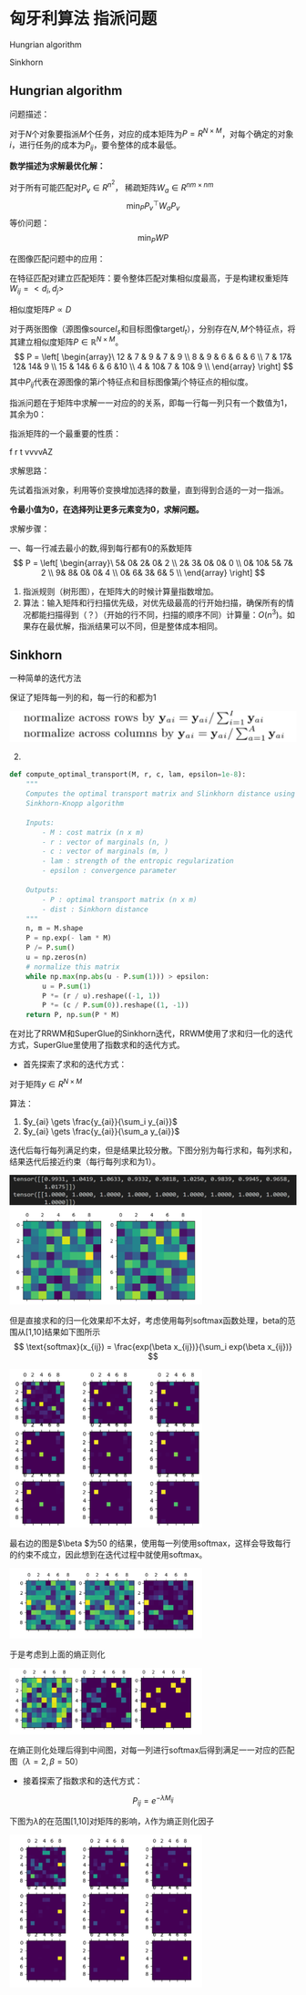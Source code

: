 # 匈牙利算法 指派问题

Hungrian algorithm

Sinkhorn 



## Hungrian algorithm

问题描述：

对于$N$个对象要指派$M$个任务，对应的成本矩阵为$P=R^{N \times M}$，对每个确定的对象$i$，进行任务$j$的成本为$P_{ij}$，要令整体的成本最低。

**数学描述为求解最优化解：**

对于所有可能匹配对$P_v \in R^{n^2}$， 稀疏矩阵$W_a \in R^{nm \times nm}$
$$
\min_P P_v^\top W_aP_v
$$
等价问题：
$$
\min_P WP
$$




在图像匹配问题中的应用：

在特征匹配对建立匹配矩阵：要令整体匹配对集相似度最高，于是构建权重矩阵$W_{ij} = <d_i, d_j>$

相似度矩阵$P \propto D$



对于两张图像（源图像source$I_s$和目标图像target$I_t$），分别存在$N,M$个特征点，将其建立相似度矩阵$P \in \mathbb{R}^{N \times M}$。
$$
P = 
\left[
\begin{array}\
12 & 7 & 9 & 7 & 9 \\
8  & 9 & 6 & 6 & 6 \\
7  & 17& 12& 14& 9 \\
15 & 14& 6 & 6 &10 \\
4  & 10& 7 & 10& 9 \\
\end{array}
\right]
$$
其中$P_{ij}$代表在源图像的第$i$个特征点和目标图像第$j$个特征点的相似度。



指派问题在于矩阵中求解一一对应的的关系，即每一行每一列只有一个数值为1，其余为0：



指派矩阵的一个最重要的性质：

f r t vvvvAZ

求解思路：

先试着指派对象，利用等价变换增加选择的数量，直到得到合适的一对一指派。

**令最小值为0，在选择列让更多元素变为0，求解问题。**





求解步骤：

一、每一行减去最小的数,得到每行都有0的系数矩阵
$$
P = 
\left[
\begin{array}\
5&  0&  2&  0&  2 \\
2&  3&  0&  0&  0 \\
0& 10&  5&  7&  2 \\
9&  8&  0&  0&  4 \\
0&  6&  3&  6&  5 \\
\end{array}
\right]
$$


1. 指派规则（树形图），在矩阵大的时候计算量指数增加。
2. 算法：输入矩阵和行扫描优先级，对优先级最高的行开始扫描，确保所有的情况都能扫描得到（？）（开始的行不同，扫描的顺序不同）计算量：$O(n^3)$。如果存在最优解，指派结果可以不同，但是整体成本相同。  



## Sinkhorn

一种简单的迭代方法

保证了矩阵每一列的和，每一行的和都为1

![image-20210305135951615](image-20210305135951615.png)

2. 





```python
def compute_optimal_transport(M, r, c, lam, epsilon=1e-8):
    """
    Computes the optimal transport matrix and Slinkhorn distance using the
    Sinkhorn-Knopp algorithm

    Inputs:
        - M : cost matrix (n x m)
        - r : vector of marginals (n, )
        - c : vector of marginals (m, )
        - lam : strength of the entropic regularization
        - epsilon : convergence parameter

    Outputs:
        - P : optimal transport matrix (n x m)
        - dist : Sinkhorn distance
    """
    n, m = M.shape
    P = np.exp(- lam * M)
    P /= P.sum()
    u = np.zeros(n)
    # normalize this matrix
    while np.max(np.abs(u - P.sum(1))) > epsilon:
        u = P.sum(1)
        P *= (r / u).reshape((-1, 1))
        P *= (c / P.sum(0)).reshape((1, -1))
    return P, np.sum(P * M)
```

在对比了RRWM和SuperGlue的Sinkhorn迭代，RRWM使用了求和归一化的迭代方式，SuperGlue里使用了指数求和的迭代方式。

- 首先探索了求和的迭代方式：

对于矩阵$y\in R^{N\times M}$

算法：

1. $y_{ai} \gets \frac{y_{ai}}{\sum_i y_{ai}}$
2. $y_{ai} \gets \frac{y_{ai}}{\sum_a y_{ai}}$

迭代后每行每列满足约束，但是结果比较分散。下图分别为每行求和，每列求和，结果迭代后接近约束（每行每列求和为1）。

![image1](image1.png)<img src="image-20210305173218464.png" alt="image-20210305173218464" style="zoom: 33%;" />

但是直接求和的归一化效果却不太好，考虑使用每列softmax函数处理，beta的范围从[1,10]结果如下图所示
$$
\text{softmax}(x_{ij}) = \frac{exp(\beta x_{ij})}{\sum_i exp(\beta x_{ij})}
$$

<img src="image-20210305173651772.png" alt="image-20210305173651772" style="zoom:33%;" />

最右边的图是$\beta $为50 的结果，使用每一列使用softmax，这样会导致每行的约束不成立，因此想到在迭代过程中就使用softmax。

<img src="image-20210305173948062.png" alt="image-20210305173948062" style="zoom: 33%;" />

于是考虑到上面的熵正则化

<img src="image-20210305175329440.png" alt="image-20210305175329440" style="zoom: 33%;" />

在熵正则化处理后得到中间图，对每一列进行softmax后得到满足一一对应的匹配图（$\lambda = 2, \beta = 50$）

- 接着探索了指数求和的迭代方式：

$$
P_{ij} = e^{- \lambda  M_{ij}}
$$



下图为$\lambda$的在范围[1,10]对矩阵的影响，$\lambda$作为熵正则化因子

<img src="image-20210305171100355.png" alt="image-20210305171100355" style="zoom:33%;" />





